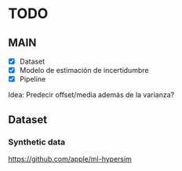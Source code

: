 # TODO
## MAIN
- [x] Dataset
- [x] Modelo de estimación de incertidumbre
- [x] Pipeline

Idea: Predecir offset/media además de la varianza?

## Dataset
### Synthetic data
https://github.com/apple/ml-hypersim
